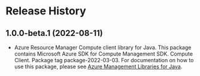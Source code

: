 # Release History

## 1.0.0-beta.1 (2022-08-11)

- Azure Resource Manager Compute client library for Java. This package contains Microsoft Azure SDK for Compute Management SDK. Compute Client. Package tag package-2022-03-03. For documentation on how to use this package, please see [Azure Management Libraries for Java](https://aka.ms/azsdk/java/mgmt).
